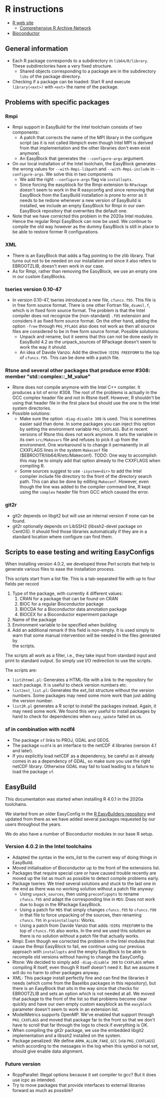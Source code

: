 # R instructions

  * [R web site](https://www.r-project.org/)
      * [Comprehensive R Archive Network](https://cran.r-project.org/)
  * [Bioconductor](https://bioconductor.org/)


## General information

  * Each R package corresponds to a subdirectory in `lib64/R/library`. These 
    subdirectories have a very fixed structure. 
      * Shared objects corresponding to a package are in the subdirectory `libs` of 
        the package directory.
  * Checking if a package can be loaded: Start R and execute `library(<ext>)` with 
    `<ext>` the name of the package.


## Problems with specific packages

### Rmpi

  * Rmpi support in EasyBuild for the Intel toolchain consists of two components:
      * A patch that corrects the name of the MPI library in the configure script
        (as it is not called libmpich even though Intel MPI is derived from that 
        implementation and the other libraries don't even exist anymore).
      * An EasyBlock that generates the `--configure-args` argument.
  * On our local installation of the Intel toolchain, the EasyBlock generates the
    wrong values for `--with-Rmpi-libpath` and `--with-Rmpi-include` in
    `--configure-args`. We solve this in two components
      * We add the right `--configure-args` flag via `installopts`.
      * Since forcing the easyblock for the Rmpi extension to `RPackage` doesn't
        seem to work in the R easyconfig and since removing that EasyBlock from the
        EasyBuild installation is prone to error as it needs to be redone whenever 
        a new version of EasyBuild is installed, we include an empty EasyBlock for
        Rmpi in our own EasyBlock repository that overwrites the default one.
  * Note that we have corrected this problem in the 2020a Intel modules. Hence the
    regular Rmpi EasyBlock can now be used. We continue to compile the old way
    however as the dummy EasyBlock is still in place to be able to restore
    former R configurations.

### XML

  * There is an EasyBlock that adds a flag pointing to the zlib library. That
    turns out not to be needed on our installation and since it also refers to
    EBROOTZLIB, doesn't even work in our case.
  * As for Rmpi, rather than removing the EasyBlock, we use an empty one in our
    custom EasyBlocks.

### tseries version 0.10-47

  * In version 0.10-47, tseries introduced a new file, `cfuncs.f95`. This file is in 
    free form source format. There is one other Fortran file, `dsumsl.f`, which is in
    fixed form source format. The problem is that the Intel compiler does not recognize
    the (non-standard) `.f95` extension and considers it as fixed form source format.
    On the other hand, adding the option `-free` through `PKG_FFLAGS` also does not
    work as then all source files are considered to be in free form source format.
    Possible solutions:
      * Unpack and rename, but it seems that this can not be done easily in EasyBuild
        4.2 as the unpack_sources of RPackage doesn't seem to work the way it should.
      * An idea of Davide Vanzo: Add the directive `!DIR$ FREEFORM` to the top of 
        `cfuncs.f95`. This can be done with a patch file.

### Rtsne and several other packages that produce error #308: member "std::complex<double>::_M_value"

  * Rtsne does not compile anymore with the Intel C++ compiler. It produces a lot
    of error #308. The root of the problems is actually in the GCC complex header 
    file and not in Rtsne itself. However, R shouldn't be using that header file
    in the first place but should use the one in the Intel system directories.
  * Possible solutions:
      * Make sure the option `-diag-disable 308` is used. This is sometimes easier
        said than done. In some packages you can inject this option by setting 
        the environment variable `PKG_CXXFLAGS`. But in recent versions of Rtsne this
        does not work anymore. It sets the variable in its own `src/Makevars` file 
        and refuses to pick it up from the environment. One workaround is to change
        it permanently in all CXXFLAGS lines in the system `Makeconf` file 
        ($EBROOTR/lib64/R/etc/Makeconf). TODO: One way to accomplish this may be to
        simply add that option already to the CXXFLAGS when compiling R.
      * Some sources suggest to use `-isystem<dir>` to add the Intel compiler include
        file directory to the front of the directory search path. This can also be 
        done by editing `Makeconf`. However, even though the line was added to the 
        compiler command line, R kept using the `complex` header file from GCC which
        caused the error.

### git2r

  * git2r depends on libgit2 but will use an internal version if none can be found.
  * git2r optionally depends on LibSSH2 (libssh2-devel package on CentOS). It should
    find those libraries automatically if they are in a standard location where configure
    can find them.


## Scripts to ease testing and writing EasyConfigs

When installing version 4.0.2, we developed three Perl scripts that help to generate
various files to ease the installation process.

This scripts start from a list file. This is a tab-separated file with up to 
four fields per record
  1. Type of the package, with currently 4 different values:
       1. CRAN for a package that can be found on CRAN
       2. BIOC for a regular Bioconductor package
       3. BIOCDA for a Bioconductor data annotation package
       4. BIOCEX for a Bioconductor experiment package
  2. Name of the package
  3. Environment variable to be specified when building
  4. Add an additional remark if this field is non-empty. It is used simply to
     warn that some manual intervention will be needed in the files generated by\
     the scripts.

The scripts all work as a filter, i.e., they take input from standard input and
print to standard output. So simply use I/O redirection to use the scripts.

The scripts are:
  * `list2htmml.pl`: Generates a HTML-file with a link to the repository for
    each package. It is useful to check version numbers etc.
  * `list2ext_list.pl`: Generates the ext_list structure without the version
    numbers. Some packages may need some more work than just adding the version
    number.
  * `list2R.pl` generates a R script to install the packages instead. Again, it
    may need some work. We found this very useful to install packages by hand to
    check for dependencies when `easy_update` failed on us.


### sf in combination with ncdf4

  * The package `sf` links to PROJ, GDAL and GEOS.
  * The package `ncdf4` is an interface to the netCDF 4 libraries (version 4.1 and 
    later).
  * If you explicitly load netCDF as a dependency, be careful as it already comes in
    as a dependency of GDAL, so make sure you use the right netCDF library. Otherwise
    GDAL may fail to load leading to a failure to load the package `sf`.


## EasyBuild

This documentation was started when installing R 4.0.1 in the 2020a toolchains.

We started from an older EasyConfig in the [R EasyBuilders
repository](https://github.com/easybuilders/easybuild-easyconfigs/tree/master/easybuild/easyconfigs/r/R)
and updated from there as we have added several packages requested by our users
throughout the years.

We do also have a number of Bioconductor modules in our base R setup.

### Version 4.0.2 in the Intel toolchains

  * Adapted the syntax in the exts_list to the current way of doing things in EasyBuild.
  * Moved initialisation of Bioconductor up to the front of the extensions list.
  * Packages that require special care or have caused trouble recently are moved up
    the list as much as possible to detect compile problems early.
  * Package tseries: We tried several solutions and stuck to the last one in the end 
    as there was no working solution without a patch file anyway:
     * Using `unpack_sources`, then using `preconfigopts` to rename `cfuncs.f95` and
       adapt the corresponding line in `MD5`: Does not work due to bugs in the RPackage
       EasyBlock.
     * Using a patch for `MD5` that simply changes `cfuncs.f95` to `cfuncs.f90` in 
       that file to force unpacking of the sources, then renaming `cfuncs.f95` in 
       `preinstallopts`: Works.
     * Using a patch from Davide Vanzo that adds `!DIR$ FREEFORM` to the top of 
       `cfuncs.f95` also works. In the end we used this solution as there is no 
       solution without a patch file that actually works.
  * Rmpi: Even though we corrected the problem in the Intel modules that cause the
    Rmpi EasyBlock to fail, we continue using our previous approach with `installopts`
    and the empty EasyBlock to be able to recompile old versions without having
    to change the EasyConfig.
  * Rtsne: We decided to simply add `-diag-disable 308` to `CXXFLAGS` when compiling
    R itself, even though R itself doesn't need it. But we assume it will do no harm
    to other packages anyway.
  * XML: This package install perfectly fine and can find the libraries it needs (which
    come from the Baselibs packages in this repository), but there is an EasyBlock that 
    sits in the way since that checks for EBROOTZLIB and sets an option which is not 
    needed at all. We moved that package to the front of the list so that problems
    become clear quickly and have our own empty custom easyblock as the `easyblock` parameter
    doesn't seem to work in an extension list.
  * ModelMetrics supports OpenMP. We've enabled that support through `PKG_CXXFLAGS` 
    and moved that package far to the front so that we don't have to scroll that far
    through the logs to check if everything is OK.
  * When compiling the git2r package, we use the embedded libgit2 implementation and
    a libssh2 installed on the system.
  * Package penalized: We define `ARMA_ALLOW_FAKE_GCC` (via `PKG_CXXFLAGS`) which according
    to the messages in the log when this symbol is not set, should give enable data 
    alignment.

### Future version

  * RcppParallel: Illegal options because it set compiler to gcc? But it does use icpc as intended.
  * Try to move packages that provide interfaces to external libraries forward as much as possible?
